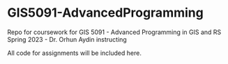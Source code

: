 # GIS5091-AdvancedProgramming
Repo for coursework for GIS 5091 - Advanced Programming in GIS and RS
Spring 2023 - Dr. Orhun Aydin instructing

All code for assignments will be included here. 

